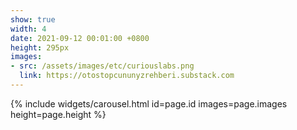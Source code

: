 ```yaml
---
show: true
width: 4
date: 2021-09-12 00:01:00 +0800
height: 295px
images:
- src: /assets/images/etc/curiouslabs.png
  link: https://otostopcununyzrehberi.substack.com
---
```


{% include widgets/carousel.html id=page.id images=page.images height=page.height %}